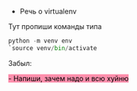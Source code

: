 - Речь о virtualenv 

Тут пропиши команды
типа 


```python
python -m venv env
`source venv/bin/activate

```


Забыл:

<mark style="background: #FF5582A6;">- Напиши, зачем надо и всю хуйню</mark>

